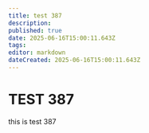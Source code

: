```yaml
---
title: test 387
description: 
published: true
date: 2025-06-16T15:00:11.643Z
tags: 
editor: markdown
dateCreated: 2025-06-16T15:00:11.643Z
---
```


# TEST 387
this is test 387
